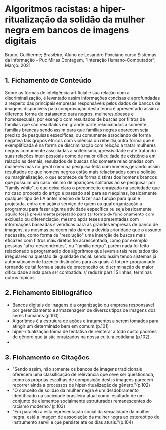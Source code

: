 # Algoritmos racistas: a hiper-ritualização da solidão da mulher negra em bancos de imagens digitais

Bruno, Guilherme; Brasileiro, Aluno de Lesandro Ponciano curso Sistemas da informação - Puc Minas Contagem, "Interação Humano-Computador", Março. 2021

## 1. Fichamento de Conteúdo

Sobre as formas de inteligência artificial e sua relação com a discriminalização, é levantado assim informações concisas e aprofundadas a respeito das principais empresas responsáveis pelos dados de bancos de imagens disponíveis para comprovação desta teoria é 
apresentado assim a diferente forma de tratamento para negros, mulheres,obesos e homossexuais, por exemplo com resultados de buscas por filtros de familias que são resultados em grande
parte relacionados a somente familias brancas sendo assim para que familias negras aparecem seja preciso de pesquisas especificas, ou comumente associando de forma negativa tais grupos étnicos
com violência ou rebeldia,outra forma que é exemplificada é na forma de discriminação com relação a tratar mulheres negras comumente associadas a solteirismo,agressividade e até
tratando suas relações inter-pessoais como de maior dificuldade de existência em relação as demais, resultados de buscas não somente relacionadas com mulheres mas no geral como na pesquisa feita com homens,gerando assim
resultados de que homens negros estão mais relacionados com a solidão ou marginalização, o que acontece de forma distinta dos homens brancos que possuim um caso mínimo de aparições solitárias ao se pesquisar por "family white", o que deixa claro o preconceito enraizado na sociedade que no caso proposto do artigo é passado até para as máquinas, basicamente qualquer tipo de I.A
antes mesmo de fazer sua função para qual é projetada, entra em ação o serviço de quem ou qual organização a programou para fazer alguma atividade específica ou seja basicamente aquilo foi já previamente 
projetado para tal forma de funcionamento com exclusão ou diferenciação, mesmo após teses apresentadas com informações baseadas e verídicas para as grandes empresas de banco de imagens, as mesmas parecem não
darem a devida prioridade que o assunto necessita, como forma de "resolução" uma inserção de buscas mais eficazes com filtros mais diretos foi acrescentada, como por exemplo pessoas "afro-descendentes", ou "familia negra", porém nada foi feito relacionado a programação dos algoritmos que levam a tais resultados tão irregulares na questão de igualdade racial. sendo assim tendo sistemas já automaticamente fazendo distinções para as quais já foi pré-programado tornando de tal forma a pauta de preconceito ou discriminação de maior
dificuldade ainda para ser combatida. // reduzir para 15 linhas, terminas outros tópicos
## 2. Fichamento Bibliográfico

* Bancos digitais de imagens é a organização ou empresa responsável por gerenciamento e armazenagem de diversos tipos de imagens dos seres humanos.(p.100)
* Algorítmos é a estrutura de ações e tratamentos a serem tomados para atingir um determinado bem em comum.(p.101)
* hiper-ritualização forma de tentativa de reinterar a todo custo padrões de gênero que já são enraizados na nossa cultura cotidiana.(p.102)
* 

## 3. Fichamento de Citações
* "Sendo assim, não somente
os bancos de imagens tradicionais oferecem uma classificação de relevância que deve ser
questionada, como as próprias escolhas de composição destas imagens parecem recorrer
ainda a processos de hiper-ritualização de gênero."(p.102)
* "O conceito de solidão da mulher negra é um desdobramento identificado na
sociedade brasileira atual como resultado de um conjunto de elementos socialmente
estruturados remanescentes do racismo moderno."(p.103)
* "Em paralelo a esta representação social da sexualidade da mulher negra, está a imagem
de associação da mulher negra ao estereótipo de instrumento servil e que persiste até os
dias atuais."(p.104)
